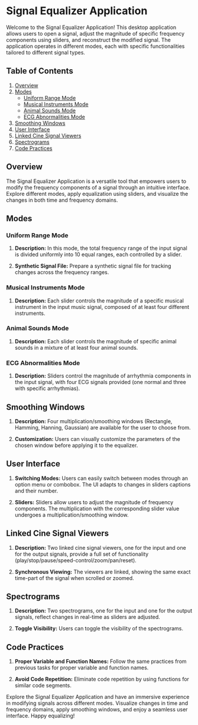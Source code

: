 # Signal Equalizer Application

Welcome to the Signal Equalizer Application! This desktop application allows users to open a signal, adjust the magnitude of specific frequency components using sliders, and reconstruct the modified signal. The application operates in different modes, each with specific functionalities tailored to different signal types.

## Table of Contents

1. [Overview](#overview)
2. [Modes](#modes)
   - [Uniform Range Mode](#uniform-range-mode)
   - [Musical Instruments Mode](#musical-instruments-mode)
   - [Animal Sounds Mode](#animal-sounds-mode)
   - [ECG Abnormalities Mode](#ecg-abnormalities-mode)
3. [Smoothing Windows](#smoothing-windows)
4. [User Interface](#user-interface)
5. [Linked Cine Signal Viewers](#linked-cine-signal-viewers)
6. [Spectrograms](#spectrograms)
7. [Code Practices](#code-practices)

## Overview

The Signal Equalizer Application is a versatile tool that empowers users to modify the frequency components of a signal through an intuitive interface. Explore different modes, apply equalization using sliders, and visualize the changes in both time and frequency domains.

## Modes

### Uniform Range Mode

1. **Description:** In this mode, the total frequency range of the input signal is divided uniformly into 10 equal ranges, each controlled by a slider.

2. **Synthetic Signal File:** Prepare a synthetic signal file for tracking changes across the frequency ranges.

### Musical Instruments Mode

1. **Description:** Each slider controls the magnitude of a specific musical instrument in the input music signal, composed of at least four different instruments.

### Animal Sounds Mode

1. **Description:** Each slider controls the magnitude of specific animal sounds in a mixture of at least four animal sounds.

### ECG Abnormalities Mode

1. **Description:** Sliders control the magnitude of arrhythmia components in the input signal, with four ECG signals provided (one normal and three with specific arrhythmias).

## Smoothing Windows

1. **Description:** Four multiplication/smoothing windows (Rectangle, Hamming, Hanning, Gaussian) are available for the user to choose from.

2. **Customization:** Users can visually customize the parameters of the chosen window before applying it to the equalizer.

## User Interface

1. **Switching Modes:** Users can easily switch between modes through an option menu or combobox. The UI adapts to changes in sliders captions and their number.

2. **Sliders:** Sliders allow users to adjust the magnitude of frequency components. The multiplication with the corresponding slider value undergoes a multiplication/smoothing window.

## Linked Cine Signal Viewers

1. **Description:** Two linked cine signal viewers, one for the input and one for the output signals, provide a full set of functionality (play/stop/pause/speed-control/zoom/pan/reset).

2. **Synchronous Viewing:** The viewers are linked, showing the same exact time-part of the signal when scrolled or zoomed.

## Spectrograms

1. **Description:** Two spectrograms, one for the input and one for the output signals, reflect changes in real-time as sliders are adjusted.

2. **Toggle Visibility:** Users can toggle the visibility of the spectrograms.

## Code Practices

1. **Proper Variable and Function Names:** Follow the same practices from previous tasks for proper variable and function names.

2. **Avoid Code Repetition:** Eliminate code repetition by using functions for similar code segments.

Explore the Signal Equalizer Application and have an immersive experience in modifying signals across different modes. Visualize changes in time and frequency domains, apply smoothing windows, and enjoy a seamless user interface. Happy equalizing!